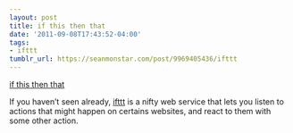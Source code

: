 ```yaml
---
layout: post
title: if this then that
date: '2011-09-08T17:43:52-04:00'
tags:
- ifttt
tumblr_url: https://seanmonstar.com/post/9969405436/ifttt
---
```

[if this then that](http://ifttt.com)  

If you haven’t seen already, [ifttt](http://ifttt.com/wtf) is a nifty web service that lets you listen to actions that might happen on certains websites, and react to them with some other action.

